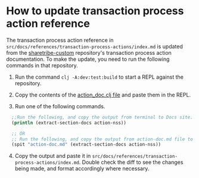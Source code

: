 # How to update transaction process action reference

The transaction process action reference in
`src/docs/references/transaction-process-actions/index.md` is updated
from the
[sharetribe-custom](https://github.com/sharetribe/sharetribe-custom/tree/master)
repository's transaction process action documentation. To make the
update, you need to run the following commands in that repository.

1. Run the command `clj -A:dev:test:build` to start a REPL against the
   repository.

2. Copy the contents of the
   [action_doc.clj file](https://github.com/sharetribe/sharetribe-custom/blob/master/dev/action_doc.clj)
   and paste them in the REPL.

3. Run one of the following commands.

```clj
  ;;Run the following, and copy the output from terminal to Docs site.
  (println (extract-section-docs action-nss))

  ;; OR
  ;; Run the following, and copy the output from action-doc.md file to Docs site.
  (spit "action-doc.md" (extract-section-docs action-nss))
```

4. Copy the output and paste it in
   `src/docs/references/transaction-process-actions/index.md`. Double
   check the diff to see the changes being made, and format accordingly
   where necessary.
